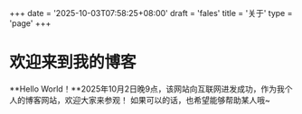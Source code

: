 +++
date = '2025-10-03T07:58:25+08:00'
draft = 'fales'
title = '关于'
type = 'page'
+++
# 欢迎来到我的博客

**Hello World！**2025年10月2日晚9点，该网站向互联网进发成功，作为我个人的博客网站，欢迎大家来参观！
如果可以的话，也希望能够帮助某人哦~
